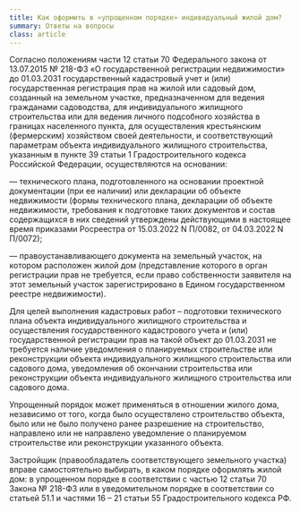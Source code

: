 ```yaml
---
title: Как оформить в «упрощенном порядке» индивидуальный жилой дом?
summary: Ответы на вопросы  
class: article           
---
```


Согласно положениям части 12 статьи 70 Федерального закона от 13.07.2015 № 218-ФЗ «О государственной регистрации недвижимости» до 01.03.2031 государственный кадастровый учет и (или) государственная регистрация прав на жилой или садовый дом, созданный на земельном участке, предназначенном для ведения гражданами садоводства, для индивидуального жилищного строительства или для ведения личного подсобного хозяйства в границах населенного пункта, для осуществления крестьянским (фермерским) хозяйством своей деятельности, и соответствующий параметрам объекта индивидуального жилищного строительства, указанным в пункте 39 статьи 1 Градостроительного кодекса Российской Федерации, осуществляются на основании:

— технического плана, подготовленного на основании проектной документации (при ее наличии) или декларации об объекте недвижимости (формы технического плана, декларации об объекте недвижимости, требования к подготовке таких документов и состав содержащихся в них сведений утверждены действующими в настоящее время приказами Росреестра от 15.03.2022 N П/0082, от 04.03.2022 N П/0072);

— правоустанавливающего документа на земельный участок, на котором расположен жилой дом (представление которого в орган регистрации прав не требуется, если право собственности заявителя на этот земельный участок зарегистрировано в Едином государственном реестре недвижимости).

Для целей выполнения кадастровых работ – подготовки технического плана объекта индивидуального жилищного строительства и осуществления государственного кадастрового учета и (или) государственной регистрации прав на такой объект до 01.03.2031 не требуется наличие уведомления о планируемых строительстве или реконструкции объекта индивидуального жилищного строительства или садового дома, уведомления об окончании строительства или реконструкции объекта индивидуального жилищного строительства или садового дома.

Упрощенный порядок может применяться в отношении жилого дома, независимо от того, когда было осуществлено строительство объекта, было или не было получено ранее разрешение на строительство, направлено или не направлено уведомление о планируемом строительстве или реконструкции указанного объекта.

Застройщик (правообладатель соответствующего земельного участка) вправе самостоятельно выбирать, в каком порядке оформлять жилой дом: в упрощенном порядке в соответствии с частью 12 статьи 70 Закона № 218-ФЗ или в уведомительном порядке в соответствии со статьей 51.1 и частями 16 – 21 статьи 55 Градостроительного кодекса РФ.

